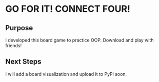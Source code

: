 # GO FOR IT! CONNECT FOUR!

## Purpose
I developed this board game to practice OOP. Download and play with friends!

## Next Steps
I will add a board visualization and upload it to PyPi soon.